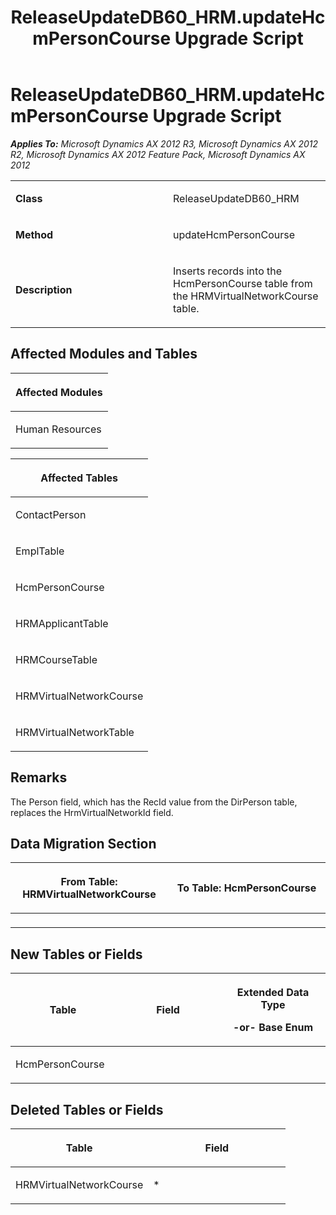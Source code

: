 ﻿---
title: ReleaseUpdateDB60_HRM.updateHcmPersonCourse Upgrade Script
TOCTitle: ReleaseUpdateDB60_HRM.updateHcmPersonCourse Upgrade Script
ms:assetid: 0c2c9ed6-a82b-1b79-44ce-610b54e440e8
ms:mtpsurl: https://msdn.microsoft.com/en-us/library/JJ735674(v=AX.60)
ms:contentKeyID: 49706583
ms.date: 05/18/2015
mtps_version: v=AX.60
---

# ReleaseUpdateDB60\_HRM.updateHcmPersonCourse Upgrade Script 


_**Applies To:** Microsoft Dynamics AX 2012 R3, Microsoft Dynamics AX 2012 R2, Microsoft Dynamics AX 2012 Feature Pack, Microsoft Dynamics AX 2012_

<table>
<colgroup>
<col style="width: 50%" />
<col style="width: 50%" />
</colgroup>
<tbody>
<tr class="odd">
<td><p><strong>Class</strong></p></td>
<td><p>ReleaseUpdateDB60_HRM</p></td>
</tr>
<tr class="even">
<td><p><strong>Method</strong></p></td>
<td><p>updateHcmPersonCourse</p></td>
</tr>
<tr class="odd">
<td><p><strong>Description</strong></p></td>
<td><p>Inserts records into the HcmPersonCourse table from the HRMVirtualNetworkCourse table.</p></td>
</tr>
</tbody>
</table>


## Affected Modules and Tables

<table>
<colgroup>
<col style="width: 100%" />
</colgroup>
<thead>
<tr class="header">
<th><p>Affected Modules</p></th>
</tr>
</thead>
<tbody>
<tr class="odd">
<td><p>Human Resources</p></td>
</tr>
</tbody>
</table>


<table>
<colgroup>
<col style="width: 100%" />
</colgroup>
<thead>
<tr class="header">
<th><p>Affected Tables</p></th>
</tr>
</thead>
<tbody>
<tr class="odd">
<td><p>ContactPerson</p></td>
</tr>
<tr class="even">
<td><p>EmplTable</p></td>
</tr>
<tr class="odd">
<td><p>HcmPersonCourse</p></td>
</tr>
<tr class="even">
<td><p>HRMApplicantTable</p></td>
</tr>
<tr class="odd">
<td><p>HRMCourseTable</p></td>
</tr>
<tr class="even">
<td><p>HRMVirtualNetworkCourse</p></td>
</tr>
<tr class="odd">
<td><p>HRMVirtualNetworkTable</p></td>
</tr>
</tbody>
</table>


## Remarks

The Person field, which has the RecId value from the DirPerson table, replaces the HrmVirtualNetworkId field.

## Data Migration Section

<table>
<colgroup>
<col style="width: 50%" />
<col style="width: 50%" />
</colgroup>
<thead>
<tr class="header">
<th><p>From Table: HRMVirtualNetworkCourse</p></th>
<th><p>To Table: HcmPersonCourse</p></th>
</tr>
</thead>
<tbody>
<tr class="odd">
<td><p></p></td>
<td><p></p></td>
</tr>
</tbody>
</table>


## New Tables or Fields

<table>
<colgroup>
<col style="width: 33%" />
<col style="width: 33%" />
<col style="width: 33%" />
</colgroup>
<thead>
<tr class="header">
<th><p>Table</p></th>
<th><p>Field</p></th>
<th><p>Extended Data Type</p>
<p>-or- Base Enum</p></th>
</tr>
</thead>
<tbody>
<tr class="odd">
<td><p>HcmPersonCourse</p></td>
<td><p></p></td>
<td><p></p></td>
</tr>
</tbody>
</table>


## Deleted Tables or Fields

<table>
<colgroup>
<col style="width: 50%" />
<col style="width: 50%" />
</colgroup>
<thead>
<tr class="header">
<th><p>Table</p></th>
<th><p>Field</p></th>
</tr>
</thead>
<tbody>
<tr class="odd">
<td><p>HRMVirtualNetworkCourse</p></td>
<td><p>*</p></td>
</tr>
</tbody>
</table>

  



